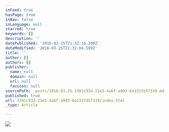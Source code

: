 ```yaml
---
inFeed: true
hasPage: true
inNav: false
inLanguage: null
starred: true
keywords: []
description: ''
datePublished: '2016-03-25T21:32:16.200Z'
dateModified: '2016-03-25T21:32:04.599Z'
title: ''
author: []
authors: []
publisher:
  name: null
  domain: null
  url: null
  favicon: null
sourcePath: _posts/2016-03-25-1381c93d-21e5-4a6f-a903-6e133fd57339.md
published: true
url: 1381c93d-21e5-4a6f-a903-6e133fd57339/index.html
_type: Article

---
```

![](https://the-grid-user-content.s3-us-west-2.amazonaws.com/4cddbb61-508b-417a-a967-b1972430b6a7.jpg)